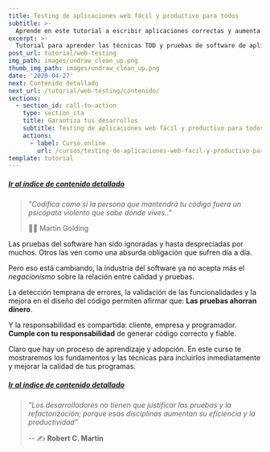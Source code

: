 ```yaml
---
title: Testing de aplicaciones web fácil y productivo para todos
subtitle: >-
  Aprende en este tutorial a escribir aplicaciones correctas y aumenta tu valor.
excerpt: >-
  Tutorial para aprender las técnicas TDD y pruebas de software de aplicaciones web.
post_url: tutorial/web-testing
img_path: images/undraw_clean_up.png
thumb_img_path: images/undraw_clean_up.png
date: '2020-04-27'
next: Contenido detallado
next_url: /tutorial/web-testing/contenido/
sections:
  - section_id: call-to-action
    type: section_cta
    title: Garantiza tus desarrollos
    subtitle: Testing de aplicaciones web fácil y productivo para todos.
    actions:
      - label: Curso online
        url: /cursos/testing-de-aplicaciones-web-facil-y-productivo-para-todos/
template: tutorial
---
```


##### [Ir al índice de contenido detallado](/tutorial/web-testing/contenido/)

> _"Codifica como si la persona que mantendrá tu código fuera un psicópata violento que sabe dónde vives.."_
>
> ✍🏼 Martin Golding

Las pruebas del software han sido ignoradas y hasta despreciadas por muchos. Otros las ven como una absurda obligación que sufren día a día.

Pero eso está cambiando, la industria del software ya no acepta más el _negacionismo_ sobre la relación entre calidad y pruebas.

La detección temprana de errores, la validación de las funcionalidades y la mejora en el diseño del código permiten afirmar que: **Las pruebas ahorran dinero**.

Y la responsabilidad es compartida: cliente, empresa y programador. **Cumple con tu responsabilidad** de generar código correcto y fiable.

Claro que hay un proceso de aprendizaje y adopción. En este curso te mostraremos los fundamentos y las técnicas para incluirlos inmediatamente y mejorar la calidad de tus programas.

##### [Ir al índice de contenido detallado](/tutorial/web-testing/contenido/)

> _"Los desarrolladores no tienen que justificar las pruebas y la refactorización; porque esas disciplinas aumentan su eficiencia y la productividad"_
>
> -- ✍️ **Robert C. Martin**
